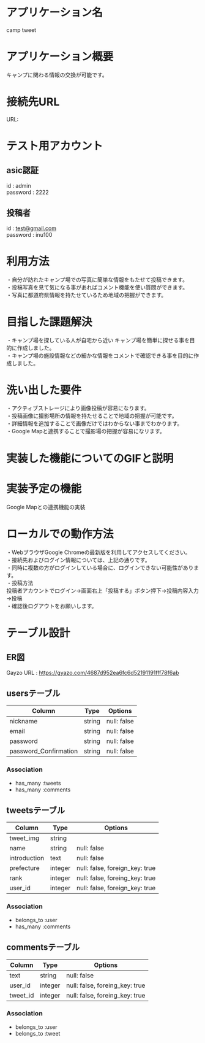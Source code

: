 # アプリケーション名
camp tweet

# アプリケーション概要
キャンプに関わる情報の交換が可能です。

# 接続先URL
URL:

# テスト用アカウント
## asic認証
id : admin  
password : 2222
## 投稿者
id : test@gmail.com  
password : inu100

# 利用方法
・自分が訪れたキャンプ場での写真に簡単な情報をもたせて投稿できます。  
・投稿写真を見て気になる事があればコメント機能を使い質問ができます。  
・写真に都道府県情報を持たせているため地域の把握ができます。

# 目指した課題解決
・キャンプ場を探している人が自宅から近い キャンプ場を簡単に探せる事を目的に作成しました。  
・キャンプ場の施設情報などの細かな情報をコメントで確認できる事を目的に作成しました。

# 洗い出した要件
・アクティブストレージにより画像投稿が容易になります。  
・投稿画像に撮影場所の情報を持たせることで地域の把握が可能です。  
・詳細情報を追加することで画像だけではわからない事までわかります。  
・Google Mapと連携することで撮影場の把握が容易になリます。

# 実装した機能についてのGIFと説明

# 実装予定の機能
Google Mapとの連携機能の実装

# ローカルでの動作方法
・WebブラウザGoogle Chromeの最新版を利用してアクセスしてください。  
・接続先およびログイン情報については、上記の通りです。  
・同時に複数の方がログインしている場合に、ログインできない可能性があります。  
・投稿方法  
  投稿者アカウントでログイン→画面右上「投稿する」ボタン押下→投稿内容入力→投稿  
・確認後ログアウトをお願いします。

# テーブル設計
## ER図
Gayzo URL : https://gyazo.com/4687d952ea6fc6d52191191fff78f6ab
## usersテーブル
| Column                | Type    | Options     |
| --------------------- | ------- | ----------- |
| nickname              | string  | null: false |
| email                 | string  | null: false |
| password              | string  | null: false |
| password_Confirmation | string  | null: false |

### Association
- has_many :tweets
- has_many :comments


## tweetsテーブル
| Column                | Type       | Options                        |
| --------------------- | ---------- | ------------------------------ |
| tweet_img             | string     |                                |
| name                  | string     | null: false                    |
| introduction          | text       | null: false                    |
| prefecture            | integer    | null: false, foreign_key: true |
| rank                  | integer    | null: false, foreing_key: true |
| user_id               | integer    | null: false, foreign_key: true |

### Association
- belongs_to :user
- has_many :comments

## commentsテーブル
| Column                | Type    | Options                        |
| --------------------- | ------- | ------------------------------ |
| text                  | string  | null: false                    |
| user_id               | integer | null: false, foreing_key: true |
| tweet_id              | integer | null: false, foreing_key: true |

### Association
- belongs_to :user
- belongs_to :tweet